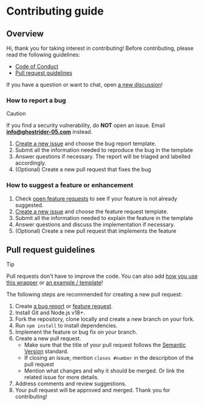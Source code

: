 # Contributing guide

## Overview

Hi, thank you for taking interest in contributing! Before contributing, please read the following guidelines:

- [Code of Conduct](CODE_OF_CONDUCT)
- [Pull request guidelines](#pull-request-guidelines)

If you have a question or want to chat, open [a new discussion](https://github.com/ghostrider-05/patreon-api.ts/discussions)!

### How to report a bug

> [!CAUTION]
> If you find a security vulnerability, do **NOT** open an issue. Email **<info@ghostrider-05.com>** instead.

1. [Create a new issue](https://github.com/ghostrider-05/patreon-api.ts/issues/new/choose) and choose the bug report template.
1. Submit all the information needed to reproduce the bug in the template
1. Answer questions if necessary. The report will be triaged and labelled accordingly.
1. (Optional) Create a new pull request that fixes the bug

### How to suggest a feature or enhancement

1. Check [open feature requests](https://github.com/ghostrider-05/patreon-api.ts/issues?q=is%3Aissue+is%3Aopen+label%3A%22feature+request%22) to see if your feature is not already suggested.
2. [Create a new issue](https://github.com/ghostrider-05/patreon-api.ts/issues/new/choose) and choose the feature request template.
3. Submit all the information needed to explain the feature in the template
4. Answer questions and discuss the implementation if necessary.
5. (Optional) Create a new pull request that implements the feature

## Pull request guidelines

> [!TIP]
> Pull requests don't have to improve the code. You can also add [how you use this wrapper](./examples/community.md) or [an example / template](./examples/)!

The following steps are recommended for creating a new pull request:

1. Create [a bug report](#how-to-report-a-bug) or [feature request](#how-to-suggest-a-feature-or-enhancement).
2. Install Git and Node.js v18+.
3. Fork the repository, clone locally and create a new branch on your fork.
4. Run `npm install` to install dependencies.
5. Implement the feature or bug fix on your branch.
6. Create a new pull request.
   * Make sure that the title of your pull request follows the [Semantic Version](https://semver.org/) standard.
   * If closing an issue, mention `closes #number` in the description of the pull request
   * Mention what changes and why it should be merged. Or link the related issue for more details.
7. Address comments and review suggestions.
8. Your pull request will be approved and merged. Thank you for contributing!
